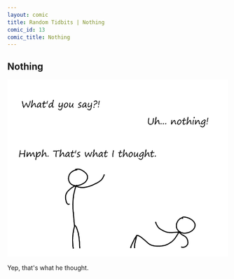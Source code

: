```yaml
---
layout: comic
title: Random Tidbits | Nothing
comic_id: 13
comic_title: Nothing
---
```


## Nothing

<img id="img13" src="/assets/images/13.png">

Yep, that's what he thought.

